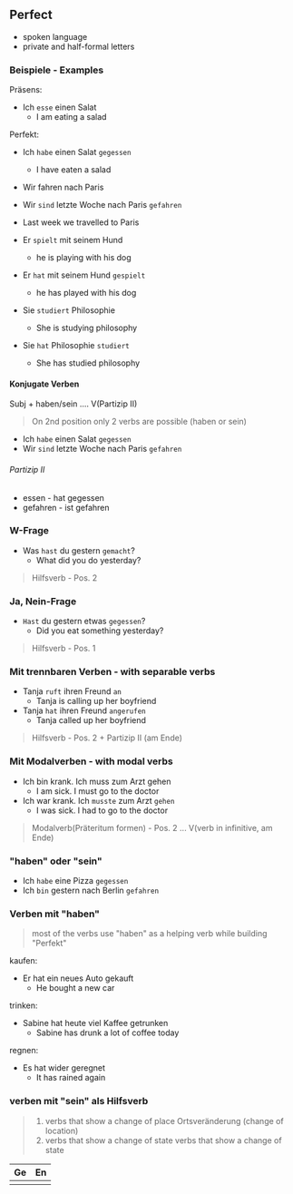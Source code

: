 ## Perfect

- spoken language
- private and half-formal letters


### Beispiele - Examples

Präsens:
- Ich `esse` einen Salat 
  - I am eating a salad

Perfekt:
- Ich `habe` einen Salat `gegessen`
  - I have eaten a salad

- Wir fahren nach Paris
- Wir `sind` letzte Woche nach Paris `gefahren`
- Last week we travelled to Paris

- Er `spielt` mit seinem Hund
  - he is playing with his dog
- Er `hat` mit seinem Hund `gespielt`
  - he has played with his dog

- Sie `studiert` Philosophie
  - She is studying philosophy
- Sie `hat` Philosophie `studiert`
  - She has studied philosophy

#### Konjugate Verben

Subj + haben/sein .... V(Partizip II)

> On 2nd position only 2 verbs are possible (haben or sein)
- Ich `habe` einen Salat `gegessen`
- Wir `sind` letzte Woche nach Paris `gefahren`

###### Partizip II
- essen - hat gegessen
- gefahren - ist gefahren

### W-Frage

- Was `hast` du gestern `gemacht`?
  - What did you do yesterday?

> Hilfsverb - Pos. 2

### Ja, Nein-Frage

- `Hast` du gestern etwas `gegessen`?
  - Did you eat something yesterday?

> Hilfsverb - Pos. 1

### Mit trennbaren Verben - with separable verbs

- Tanja `ruft` ihren Freund `an`
  - Tanja is calling up her boyfriend
- Tanja `hat` ihren Freund `angerufen`
  - Tanja called up her boyfriend

> Hilfsverb - Pos. 2 + Partizip II (am Ende) 

### Mit Modalverben - with modal verbs

- Ich bin krank. Ich muss zum Arzt gehen
  - I am sick. I must go to the doctor
- Ich war krank. Ich `musste` zum Arzt `gehen`
  - I was sick. I had to go to the doctor

> Modalverb(Präteritum formen) - Pos. 2 ... V(verb in infinitive, am Ende) 

### "haben" oder "sein"

- Ich `habe` eine Pizza `gegessen`
- Ich `bin` gestern nach Berlin `gefahren`

### Verben mit "haben"

> most of the verbs use "haben" as a helping verb while building "Perfekt"

kaufen:
- Er hat ein neues Auto gekauft
    - He bought a new car

trinken:
- Sabine hat heute viel Kaffee getrunken
  - Sabine has drunk a lot of coffee today

regnen:
- Es hat wider geregnet
  - It has rained again


### verben mit "sein" als Hilfsverb

> 1. verbs that show a change of place
> Ortsveränderung (change of location)
> 2. verbs that show a change of state
> verbs that show a change of state


| Ge  | En  |
|-----|-----|
|     |     |